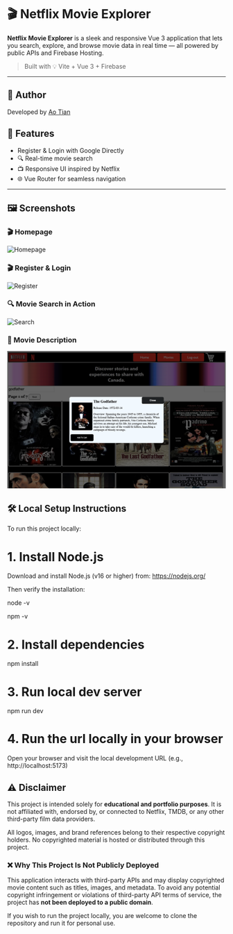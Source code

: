 # 🎬 Netflix Movie Explorer

**Netflix Movie Explorer** is a sleek and responsive Vue 3 application that lets you search, explore, and browse movie data in real time — all powered by public APIs and Firebase Hosting.

> Built with 💡 Vite + Vue 3 + Firebase

---

## 👤 Author

Developed by [Ao Tian](https://github.com/TA-SWJD)

## 🚀 Features

- Register & Login with Google Directly
- 🔍 Real-time movie search
- 📺 Responsive UI inspired by Netflix
- 🌐 Vue Router for seamless navigation

---

## 🖼️ Screenshots

### 🎬 Homepage
![Homepage](./image/homepage.png)

### 🎬 Register & Login
![Register](./image/register.png)

### 🔍 Movie Search in Action
![Search](./image/search.png)

### 📱 Movie Description
![Description](./image/description.png)

## 🛠️ Local Setup Instructions

To run this project locally:

# 1. Install Node.js

Download and install Node.js (v16 or higher) from:
https://nodejs.org/

Then verify the installation:

node -v

npm -v

# 2. Install dependencies
npm install

# 3. Run local dev server
npm run dev

# 4. Run the url locally in your browser
Open your browser and visit the local development URL (e.g., http://localhost:5173)

## ⚠️ Disclaimer

This project is intended solely for **educational and portfolio purposes**. It is not affiliated with, endorsed by, or connected to Netflix, TMDB, or any other third-party film data providers.

All logos, images, and brand references belong to their respective copyright holders. No copyrighted material is hosted or distributed through this project.

### ❌ Why This Project Is Not Publicly Deployed

This application interacts with third-party APIs and may display copyrighted movie content such as titles, images, and metadata. To avoid any potential copyright infringement or violations of third-party API terms of service, the project has **not been deployed to a public domain**.

If you wish to run the project locally, you are welcome to clone the repository and run it for personal use.
